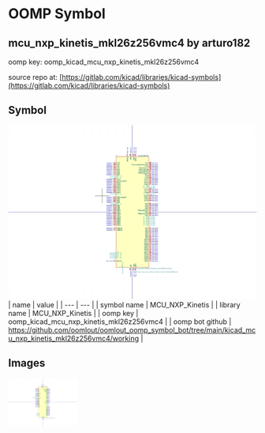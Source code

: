 # OOMP Symbol  
## mcu_nxp_kinetis_mkl26z256vmc4  by arturo182  
  
oomp key: oomp_kicad_mcu_nxp_kinetis_mkl26z256vmc4  
  
source repo at: [https://gitlab.com/kicad/libraries/kicad-symbols](https://gitlab.com/kicad/libraries/kicad-symbols)  
## Symbol  
  
[![working.png](working_600.png)](working.png)  
| name | value | 
| --- | --- | 
| symbol name | MCU_NXP_Kinetis | 
| library name | MCU_NXP_Kinetis | 
| oomp key | oomp_kicad_mcu_nxp_kinetis_mkl26z256vmc4 | 
| oomp bot github | https://github.com/oomlout/oomlout_oomp_symbol_bot/tree/main/kicad_mcu_nxp_kinetis_mkl26z256vmc4/working | 
## Images  
  
[![working.png](working_140.png)](working.png)  
